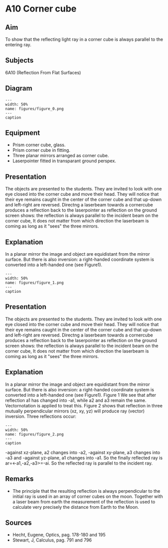 # A10 Corner cube 
    
  
## Aim   
 To show that the reflecting light ray in a corner cube is always parallel to the entering ray.    
  
## Subjects   
 6A10 (Reflection From Flat Surfaces)   
  
## Diagram   
   
```{figure} figures/figure_0.png  
---  
width: 50%  
name: figures/figure_0.png  
---  
caption  
``` 
      
  
## Equipment   
 
 *  Prism corner cube, glass. 
 *  Prism corner cube in fitting. 
 *  Three planar mirrors arranged as corner cube. 
 *  Laserpointer fitted in transparant ground perspex.
     
  
## Presentation   
 The objects are presented to the students. They are invited to look with one eye closed into the corner cube and move their head. They will notice that their eye remains caught in the center of the corner cube and that up-down and left-right are reversed. Directng a laserbeam towards a cornercube produces a reflection back to the laserpointer as reflection on the ground screen shows: the reflection is always parallel to the incident beam on the corner cube, It does not matter from which direction the laserbeam is coming as long as it "sees" the three mirrors.    
  
## Explanation   
 In a planar mirror the image and object are equidistant from the mirror surface. But there is also inversion: a right-handed coordinate system is converted into a left-handed one (see Figure1).    
```{figure} figures/figure_1.png  
---  
width: 50%  
name: figures/figure_1.png  
---  
caption  
``` 
     
  
## Presentation   
 The objects are presented to the students. They are invited to look with one eye closed into the corner cube and move their head. They will notice that their eye remains caught in the center of the corner cube and that up-down and left-right are reversed. Directng a laserbeam towards a cornercube produces a reflection back to the laserpointer as reflection on the ground screen shows: the reflection is always parallel to the incident beam on the corner cube, It does not matter from which direction the laserbeam is coming as long as it "sees" the three mirrors.    
  
## Explanation   
 In a planar mirror the image and object are equidistant from the mirror surface. But there is also inversion: a right-handed coordinate system is converted into a left-handed one (see Figure1).   Figure 1  We see that after reflection a1 has changed into -a1, while a2 and a3 remain the same. Vectornotation is applied to treat this. Figure 2 shows that reflection in three mutually perpendicular mirrors (xz, xy, yz) will produce ray (vector) inversion. Three reflections occur:   
```{figure} figures/figure_2.png  
---  
width: 50%  
name: figures/figure_2.png  
---  
caption  
``` 
 -against xz-plane, a2 changes into -a2, -against xy-plane, a3 changes into -a3 and -against yz-plane, a1 changes into -a1. So the finally reflected ray is ar=<-a1,-a2,-a3>=-ai. So the reflected ray is parallel to the incident ray.       
  
## Remarks   
 
 *  The principle that the resulting reflection is always perpendicular to the initial ray is used in an array of corner cubes on the moon. Together with a laser beam from earth the measurement of the reflection is used to calculate very precisely the distance from Earth to the Moon.
   
  
## Sources   
 
 *  Hecht, Eugene, Optics, pag. 178-180 and 195 
 *  Stewart, J, Calculus, pag. 791 and 796
  